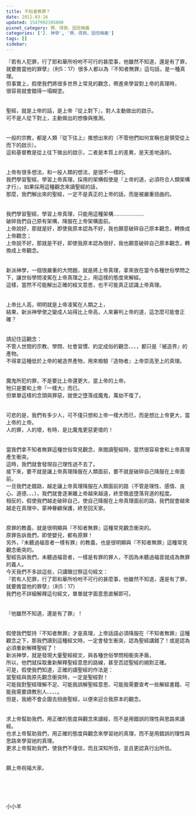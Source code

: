 ```yaml
---
title: 不知者無罪？
date: 2011-03-16
updated: 1547992395000
pixnet_category: 罪、得救、因信稱義
categories: ['2. 神學', '罪、得救、因信稱義']
tags: []
sidebar: 
---
```


<p>『若有人犯罪，行了耶和華所吩咐不可行的甚麼事，他雖然不知道，還是有了罪，就要擔當他的罪孽』（利5：17）<!--more-->很多人都以為『不知者無罪』這句話，是一種真理。<br/>但事實上，假使我們將很多世界上常見的觀念，帶進來學習對上帝的真理時，<br/>很容易就會錯得一塌糊塗。<br/><br/><br/>聖經，就是上帝的話，是上帝『從上對下』，對人主動做出的啟示。<br/>可不是人從下對上，主動做出的想像與推測。<br/><br/><br/>一般的宗教，都是人類『從下往上』推想出來的（不管他們如何宣稱也是領受從上而下的啟示）。<br/>這和基督教是從上往下做出的啟示，二者是本質上的差異，是天差地遠的。<br/><br/><br/>上帝有很多想法，和一般人類的想法，是很不一樣的。<br/>我們學習聖經，學習上帝真理，採用的架構假使是『上帝的道，必須符合人類架構才行』，如果採用這種觀念來讀聖經的話，<br/>那麼，我們解出來的聖經，一定不是真正的上帝的話，而是被嚴重扭曲的。<br/><br/><br/>我們學習聖經，學習上帝真理，只能用這種架構…………………<br/>破碎我們自己原有架構，降服在上帝架構面前。<br/>上帝說好，那就是好，即使我原本認為不好，我也願意破碎自己原本觀念，轉換成上帝觀念；<br/>上帝說不好，那就是不好，即使我原本認為很好，我也願意破碎自己原本觀念，轉換成上帝觀念。<br/><br/><br/>新派神學，一個很嚴重的大問題，就是將上帝真理，拿來放在當今各種世俗學問之下，讓世俗學問凌駕在上帝真理之上，用這樣的態度來解經。<br/>這樣，當然不可能解出正確的經文意思，也不可能真正認識上帝真理。<br/><br/><br/>上帝比人高，明明就是上帝凌駕在人類之上，<br/>結果，新派神學使之變成人站得比上帝高，人來審判上帝的道，這怎麼可能會正確？<br/><br/><br/>請記住這觀念：<br/>不管人世間的宗教、學問、社會習慣、約定成俗的觀念、、、，都只是『被造界』的產物。<br/>不得拿這種低於上帝的被造界產物，用來檢驗『造物者』上帝崇高至上的真理。<br/><br/><br/>魔鬼所犯的罪，不是要比上帝還更大，當上帝的上帝。<br/>牠只是要和上帝『一樣大』而已。<br/>但單單這樣的念頭與罪惡，就使之墮落成魔鬼，萬劫不復了。<br/><br/><br/>可悲的是，我們有多少人，可不僅只想和上帝一樣大而已，而是想比上帝更大，當上帝的上帝。<br/>人的罪，人的壞，有時，是比魔鬼更惡更壞的！<br/><br/><br/>當我們拿不知者無罪這種世俗常見觀念，來閱讀聖經時，當然很容易會和上帝真理產生衝突。<br/>這時，我們就會發現自己理性過不去了。<br/>接下來，要不就是讓上帝真理降服在人類面前，要不就是破碎自己降服在上帝面前。<br/>一旦我們走錯路，越走讓上帝真理降服在人類面前的路（不管是理性、感情、良心、道德、、、），我們就會逐漸離上帝越來越遠，終至徹底墮落背道的程度。<br/>相反的，假使我們越走破碎自己，使自己降服在上帝真理面前的路，我們就會越來越走在真理中，蒙神眷顧保護，終至回天家。<br/><br/><br/>原罪的教義，就是很明顯與『不知者無罪』這種常見觀念衝突的。<br/>原罪告訴我們，即使嬰兒，都有原罪！<br/>另外，『未聽過福音者一樣有罪』的教義，也是很明顯與『不知者無罪』這種常見觀念衝突的。<br/>聖經告訴我們，未聽過福音者，一樣是有罪的罪人，不因為未聽過福音就成為無罪的義人。<br/>今天我們不多談這些，只講贖愆祭這句經文：<br/>『若有人犯罪，行了耶和華所吩咐不可行的甚麼事，他雖然不知道，還是有了罪，就要擔當他的罪孽』（利5：17）<br/>我們也不詳細解釋這句經文，單單就字面意思直解即可。<br/><br/><br/>『他雖然不知道，還是有了罪』！<br/><br/><br/>假使我們堅持『不知者無罪』才是真理，上帝話語必須降服在『不知者無罪』這種觀念之下，那我們讀到這種經文時，一定會發生衝突，認為聖經講錯了！或是認為必須重新解釋聖經了！<br/>新派神學，就是發現大量聖經經文，與各種世俗學問相衝突矛盾，<br/>所以，他們就採取重新解釋聖經意思的路線，甚至否認聖經的絕對正確。<br/>可是，假使我們知道，正確的讀聖經的作法是：<br/>當聖經與我原先觀念衝突時，一定是聖經對！<br/>可能我對聖經理解不足、可能我誤解聖經意思、可能我需要查考一些解經書籍、可能我需要請教別人、、、、。<br/>但是，我絕不會企圖去扭曲聖經，以便來迎合我原本的觀念。<br/><br/><br/>求上帝幫助我們，用正確的態度與觀念來讀經，而不是用錯誤的理性與思路來讀經。<br/>也求上帝幫助我們，用正確的態度與觀念來學習祂的真理，而不是用錯誤的理性與思路來學習祂的真理。<br/>更求上帝幫助我們，使我們不僅信，而且深知所信，並且更認真行出所信。<br/><br/><br/>願上帝祝福大家。<br/><br/><br/><br/><br/><br/>小小羊</p>
